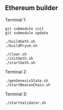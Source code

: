 ## Ethereum builder

Terminal 1:

```
git submodule init
git submodule update

./buildGeth.sh
./buildPrysm.sh

./clear.sh
./initGeth.sh
./startGeth.sh
```

Terminal 2:

```
./genGenesisState.sh
./startBeaconChain.sh
```

Terminal 3:

```
./startValidator.sh
```
